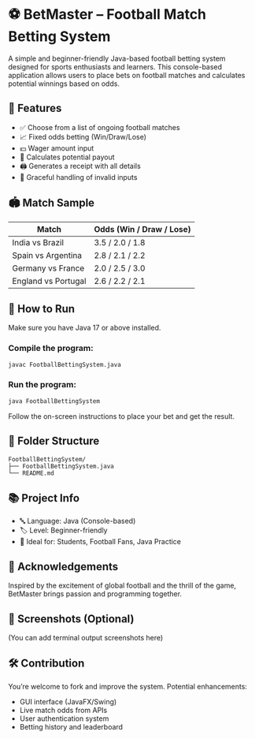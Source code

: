 # ⚽ BetMaster – Football Match Betting System

A simple and beginner-friendly Java-based football betting system designed for sports enthusiasts and learners. This console-based application allows users to place bets on football matches and calculates potential winnings based on odds.

## 🎯 Features

- ✅ Choose from a list of ongoing football matches
- 📈 Fixed odds betting (Win/Draw/Lose)
- 💵 Wager amount input
- 🧮 Calculates potential payout
- 🖨️ Generates a receipt with all details
- 🚫 Graceful handling of invalid inputs

## 🏟️ Match Sample

| Match               | Odds (Win / Draw / Lose) |
|---------------------|--------------------------|
| India vs Brazil     | 3.5 / 2.0 / 1.8          |
| Spain vs Argentina  | 2.8 / 2.1 / 2.2          |
| Germany vs France   | 2.0 / 2.5 / 3.0          |
| England vs Portugal | 2.6 / 2.2 / 2.1          |

## 📌 How to Run

Make sure you have Java 17 or above installed.

### Compile the program:
```bash
javac FootballBettingSystem.java
```

### Run the program:
```bash
java FootballBettingSystem
```

Follow the on-screen instructions to place your bet and get the result.

## 📂 Folder Structure

```
FootballBettingSystem/
├── FootballBettingSystem.java
└── README.md
```

## 📚 Project Info

- 🔤 Language: Java (Console-based)
- 🏷️ Level: Beginner-friendly
- 🏁 Ideal for: Students, Football Fans, Java Practice

## 🙌 Acknowledgements

Inspired by the excitement of global football and the thrill of the game, BetMaster brings passion and programming together.

## 📸 Screenshots (Optional)

(You can add terminal output screenshots here)

## 🛠️ Contribution

You’re welcome to fork and improve the system. Potential enhancements:

- GUI interface (JavaFX/Swing)
- Live match odds from APIs
- User authentication system
- Betting history and leaderboard

